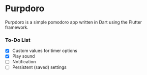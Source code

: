# Purpdoro

Purpdoro is a simple pomodoro app written in Dart using the Flutter framework.

### To-Do List

- [x] Custom values for timer options
- [x] Play sound
- [ ] Notification
- [ ] Persistent (saved) settings